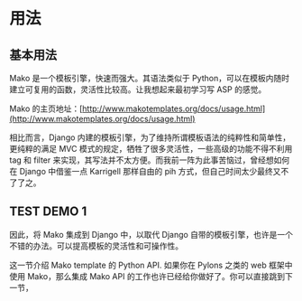 # 用法

## 基本用法
   
Mako 是一个模板引擎，快速而强大。其语法类似于 Python，可以在模板内随时建立可复用的函数，灵活性比较高。让我想起来最初学习写 ASP 的感觉。

Mako 的主页地址：[http://www.makotemplates.org/docs/usage.html](http://www.makotemplates.org/docs/usage.html)

相比而言，Django 内建的模板引擎，为了维持所谓模板语法的纯粹性和简单性，更纯粹的满足 MVC 模式的规定，牺牲了很多灵活性，一些高级的功能不得不利用 tag 和 filter 来实现，其写法并不太方便。而我前一阵为此事苦恼过，曾经想如何在 Django 中借鉴一点 Karrigell 那样自由的 pih 方式，但自己时间太少最终又不了了之。

## TEST DEMO 1

因此，将 Mako 集成到 Django 中，以取代 Django 自带的模板引擎，也许是一个不错的办法。可以提高模板的灵活性和可操作性。

这一节介绍 Mako template 的 Python API. 如果你在 Pylons 之类的 web 框架中使用 Mako，那么集成 Mako API 的工作也许已经给你做好了。你可以直接跳到下一节，
